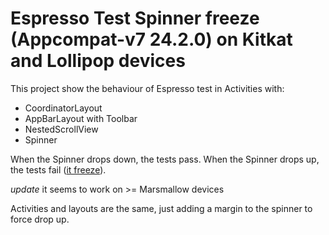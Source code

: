 Espresso Test Spinner freeze (Appcompat-v7 24.2.0) on Kitkat and Lollipop devices
=================================================================================

This project show the behaviour of Espresso test in Activities with:

 - CoordinatorLayout
 - AppBarLayout with Toolbar
 - NestedScrollView
 - Spinner

When the Spinner drops down, the tests pass.
When the Spinner drops up, the tests fail ([it freeze](https://raw.githubusercontent.com/adoankim/spinner-freeze-on-espresso-test/master/stack_trace.log)).

*update* it seems to work on >= Marsmallow devices

Activities and layouts are the same, just adding a margin to the spinner to force drop up.

